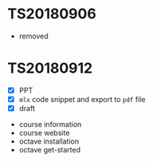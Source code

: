 # TS20180906
- removed

# TS20180912
- [x] PPT
- [x] ```mlx``` code snippet and export to ```pdf``` file
- [x] draft
- course information
- course website
- octave installation
- octave get-started
